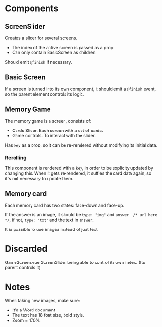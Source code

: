 # Components

## ScreenSlider

Creates a slider for several screens.

- The index of the active screen is passed as a prop
- Can only contain BasicScreen as children

Should emit `@finish` if necessary.

## Basic Screen

If a screen is turned into its own component, it should emit a `@finish` event, so the parent element controls its logic.

## Memory Game

The memory game is a screen, consists of:

- Cards Slider. Each screen with a set of cards.
- Game controls. To interact with the slider.

Has `key` as a prop, so it can be re-rendered without modifying its initial data.

### Rerolling

This component is rendered with a `key`, in order to be explicity updated by changing this. When it gets re-rendered, it suffles the card data again, so it's not necessary to update them.

## Memory card

Each memory card has two states: face-down and face-up.

If the answer is an image, it should be `type: "img"` and `answer: /* url here */`, if not, `type: "txt"` and the text in `answer`.

It is possible to use images instead of just text.

# Discarded

GameScreen.vue
ScreenSlider being able to control its own index. (Its parent controls it)

# Notes

When taking new images, make sure:

- It's a Word document
- The text has 18 font size, bold style.
- Zoom = 170%
